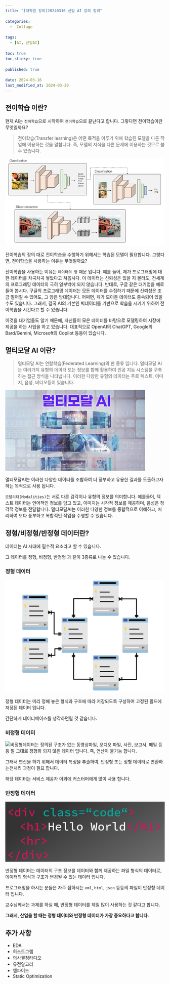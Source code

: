 ```yaml
---
title: "[대학원 강의]20240316 산업 AI 강의 정리"

categories:
  -  Collage
  
tags:
  - [AI, 산업AI]

toc: true
toc_sticky: true

published: true

date: 2024-03-16
last_modified_at: 2024-03-20
---
```


## 전이학습 이란?

현재 AI는 `전이학습`으로 시작하여 `전이학습`으로 끝난다고 합니다. 그렇다면 전이학습이란 무엇일까요?

>전이학습(Transfer learning)은 어떤 목적을 이루기 위해 학습된 모델을 다른 작업에 이용하는 것을 말합니다. 즉, 모델의 지식을 다른 문제에 이용하는 것으로 볼 수 있습니다.

![전이학습 구조](/images/Pasted%20image%2020240320094130.png)

전이학습의 정의 대로 전이학습을 수행하기 위해서는 학습된 모델이 필요합니다. 그렇다면, 전이학습을 사용하는 이유는 무엇일까요?

전이학습을 사용하는 이유는 `데이터의 양` 때문 입니다. 예를 들어, 제가 프로그래밍에 대한 데이터를 차곡차곡 쌓았다고 쳐봅시다. 이 데이터는 신뢰성은 있을 지 몰라도, 전세계의 프로그래밍 데이터의 극히 일부밖에 되지 않습니다. 반대로, 구글 같은 대기업을 예로 들어 봅시다. 구글의 프로그래밍 데이터는 모든 데이터를 수집하기 때문에 신뢰성은 조금 떨어질 수 있어도, 그 양은 방대합니다. 어쩌면, 제가 모아둔 데이터도 종속되어 있을 수도 있습니다. 그래서, 결국 AI의 기본인 빅데이터를 기반으로 학습을 시키기 위하여 전이학습을 시킨다고 할 수 있습니다.

이것을 대기업들도 알기 때문에, 자신들이 모은 데이터를 바탕으로 모델링하여 시장에 제공을 하는 사업을 하고 있습니다. 대표적으로 OpenAI의 ChatGPT, Google의 Bard/Gemini, Microsoft의 Copilot 등등이 있습니다.


## 멀티모달 AI 이란?

>멀티모달 AI는 연합학습(Federated Learning)의 한 종류 입니다. 멀티모달 AI는 여러가지 유형의 데이터 또는 정보를 함께 활용하여 인공 지능 시스템을 구축하는 접근 방식을 나타냅니다. 이러한 다양한 유형의 데이터는 주로 텍스트, 이미지, 음성, 비디오등이 있습니다.

![멀티모달 AI](/images/Pasted%20image%2020240320095250.png)

멀티모달AI는 이러한 다양한 데이터를 조합하여 더 풍부하고 유용한 결과를 도출하고자 하는 목적으로 사용 됩니다.

`모달리티(Modalities)`는 서로 다른 감각이나 유형의 정보를 의미합니다. 예를들어, 텍스트 데이터는 언어적인 정보를 담고 있고, 이미지는 시각적 정보를 제공하며, 음성은 청각적 정보를 전달합니다. 멀티모달AI는 이러한 다양한 정보를 종합적으로 이해하고, 처리하여 보다 풍부하고 복합적인 작업을 수행할 수 있습니다. 

## 정형/비정형/반정형 데이터란?

데이터는 AI 시대에 필수적 요소라고 할 수 있습니다.

그 데이터를 정형, 비정형, 반정형 과 같이 3종류로 나눌 수 있습니다.

### 정형 데이터
![정형 데이터](/images/Pasted%20image%2020240320095517.png)

정형 데이터는 미리 정해 놓은 형식과 구조에 따라 저장되도록 구성하여 고정된 필드에 저장된 데이터 입니다.

간단하게 데이터베이스를 생각하면될 것 같습니다.

### 비정형 데이터
![](Pasted%20image%2020240320100350.png)비정형데이터는 정의된 구조가 없는 동영상파일, 오디오 파일, 사진, 보고서, 메일 등등 말 그대로 정형화 되지 않은 데이터 입니다. 즉, 연산이 불가능 합니다.

그래서 연산을 하기 위해서 데이터 특징을 추출하여, 반정형 또는 정형 데이터로 변환하는전처리 과정이 필요 합니다.  

해당 데이터는 서비스 제공자 이외에 커스터머에게 많이 사용 합니다.
### 반정형 데이터
![반정형 데이터](/images/Pasted%20image%2020240320100519.png)

반정형 데이터는 데이터의 구조 정보를 데이터와 함께 제공하는 파일 형식의 데이터로, 데이터의 형식과 구조가 변경될 수 있는 데이터 입니다.

프로그래밍을 하시는 분들은 자주 접하시는 `xml`, `html`, `json` 등등의 파일이 반정형 데이터 입니다.

교수님께서는 과제를 하실 때, 반정형 데이터를 제일 많이 사용하는 것 같다고 합니다.

**그래서, 산업을 할 때는 정형 데이터와 반정형 데이터가 가장 중요하다고 합니다.**


## 추가 사항
- EDA
- 히스토그램
- 의사결정라디오
- 유전알고리
- 엠파이드
- Static Optimization